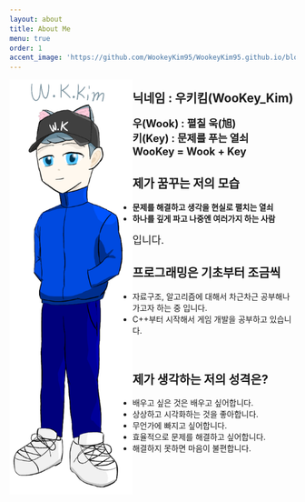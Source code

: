 ```yaml
---
layout: about
title: About Me
menu: true
order: 1
accent_image: 'https://github.com/WookeyKim95/WookeyKim95.github.io/blob/main/assets/img/sidebar-bg_3.jpg?raw=true'
---
```


<style>
/* width > 700px일 때 */
 @media (min-width:701px) {
  #img_class {
    float:left;
    width:43%;
    height:43%;
    box-shadow:none;
  }


}

/* width <= 700px일 때 */
@media (max-width:700px) {
  #img_class {
    height:calc(width) ;
  }

}

</style>

<img src='https://github.com/WookeyKim95/WookeyKim95.github.io/blob/main/assets/img/owner_char.png?raw=true' alt='Owner_char' id="img_class">

## 닉네임 : 우키킴(WooKey_Kim)

<span style="font-size:1.3em; font-weight:bold">
 우(Wook) : 펼칠 욱(旭)<br/>
 키(Key) : 문제를 푸는 열쇠<br/>
 WooKey = Wook + Key<br/>
</span>


## 제가 꿈꾸는 저의 모습<br/>

- **문제를 해결하고 생각을 현실로 펼치는 열쇠**
- **하나를 깊게 파고 나중엔 여러가지 하는 사람**<br/>

<span style="font-size:1.3em;">입니다.</span>


## 프로그래밍은 기초부터 조금씩

- 자료구조, 알고리즘에 대해서 차근차근 공부해나가고자 하는 중 입니다.<br/>
- C++부터 시작해서 게임 개발을 공부하고 있습니다.<br/>
<br/>

## 제가 생각하는 저의 성격은?

- 배우고 싶은 것은 배우고 싶어합니다.
- 상상하고 시각화하는 것을 좋아합니다.
- 무언가에 빠지고 싶어합니다.
- 효율적으로 문제를 해결하고 싶어합니다.
- 해결하지 못하면 마음이 불편합니다.